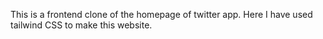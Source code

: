 This is a frontend clone of the homepage of twitter app. Here I have used tailwind CSS to make this website.
